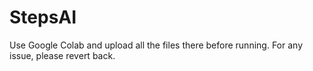 # StepsAI

Use Google Colab and upload all the files there before running. For any issue, please revert back.
